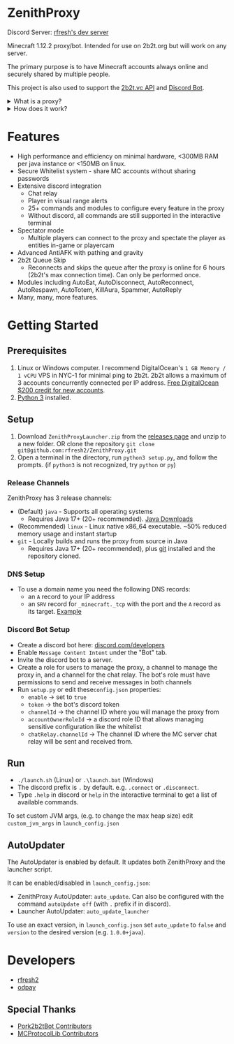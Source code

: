 # ZenithProxy

Discord Server: [rfresh's dev server](https://discord.gg/nJZrSaRKtb)

Minecraft 1.12.2 proxy/bot. Intended for use on 2b2t.org but will work on any server.

The primary purpose is to have Minecraft accounts always online and securely shared by multiple people.

This project is also used to support the [2b2t.vc API](https://api.2b2t.vc) and [Discord Bot](https://bot.2b2t.vc).

<details>
    <summary>What is a proxy?</summary>

    This proxy itself consists of two components:
    1. A Minecraft Server ("Proxy Server")
    2. A Minecraft Client ("Proxy Client")

    Players use a Minecraft client to connect to the Proxy Server as you would a normal MC server.
    The Proxy Client connects to a destination MC server (i.e. 2b2t.org).
    The Player's packets to the Proxy Server get forwarded to the Proxy Client which forwards them to the destination
    MC server.
    
    Player MC Client -> Proxy Server -> Proxy Client -> MC Server
    
    When no Player Client is connected the Proxy Client can still act as a bot: moving around, chatting, etc.
</details>

<details>
    <summary>How does it work?</summary>

    The Proxy caches the client's world state including chunks, entities, other players, etc. to allow Player Clients to connect at any time.

    The Proxy is also able to read/modify/cancel/send arbitrary packets in either direction at any time. This is used to simulate
    player movements, spectator mode, discord chat relay, and more.
</details>

# Features

* High performance and efficiency on minimal hardware, <300MB RAM per java instance or <150MB on linux.
* Secure Whitelist system - share MC accounts without sharing passwords
* Extensive discord integration
    * Chat relay
    * Player in visual range alerts
    * 25+ commands and modules to configure every feature in the proxy
    * Without discord, all commands are still supported in the interactive terminal
* Spectator mode
  * Multiple players can connect to the proxy and spectate the player as entities in-game or playercam
* Advanced AntiAFK with pathing and gravity
* 2b2t Queue Skip
  * Reconnects and skips the queue after the proxy is online for 6 hours (2b2t's max connection time). Can only be performed once.
* Modules including AutoEat, AutoDisconnect, AutoReconnect, AutoRespawn, AutoTotem, KillAura, Spammer, AutoReply
* Many, many, more features.

# Getting Started

## Prerequisites

1. Linux or Windows computer. I recommend DigitalOcean's `1 GB Memory / 1 vCPU` VPS in NYC-1 for
   minimal ping to 2b2t. 2b2t allows a maximum of 3 accounts concurrently connected per IP address.
   [Free DigitalOcean $200 credit for new accounts](https://m.do.co/c/3a3a226e4936).
2. [Python 3](https://www.python.org/downloads/) installed.

## Setup

1. Download `ZenithProxyLauncher.zip` from the [releases page](https://github.com/rfresh2/ZenithProxy/releases/launcher) and unzip to a new folder. 
OR clone the repository `git clone git@github.com:rfresh2/ZenithProxy.git`
2. Open a terminal in the directory, run `python3 setup.py`, and follow the prompts. (if `python3` is not recognized, try `python` or `py`)

### Release Channels

ZenithProxy has 3 release channels:

* (Default) `java` - Supports all operating systems
  * Requires Java 17+ (20+ recommended). [Java Downloads](https://adoptium.net/)
* (Recommended) `linux` - Linux native x86_64 executable. ~50% reduced memory usage and instant startup
* `git` - Locally builds and runs the proxy from source in Java
  * Requires Java 17+ (20+ recommended), plus [git](https://git-scm.com/downloads) installed and the repository cloned.


### DNS Setup

* To use a domain name you need the following DNS records:
  * an `A` record to your IP address
  * an `SRV` record for `_minecraft._tcp` with the port and the `A` record as its target. [Example](https://cdn.discordapp.com/attachments/971140948593635335/1139099459431698463/firefox_GSnrLzpsR3.png)

### Discord Bot Setup

* Create a discord bot here: [discord.com/developers](https://discord.com/developers/)
* Enable `Message Content Intent` under the "Bot" tab.
* Invite the discord bot to a server.
* Create a role for users to manage the proxy, a channel to manage the 
  proxy in, and a channel for the chat relay. The bot's role must have permissions to send and receive messages in both channels
* Run `setup.py` or edit these`config.json` properties:
  * `enable` -> set to `true`
  * `token` -> the bot's discord token
  * `channelId` -> the channel ID where you will manage the proxy from
  * `accountOwnerRoleId` -> a discord role ID that allows managing sensitive configuration like the whitelist
  * `chatRelay.channelId` -> The channel ID where the MC server chat relay will be sent and received from.

## Run

* `./launch.sh` (Linux) or `.\launch.bat` (Windows)
* The discord prefix is `.` by default. e.g. `.connect` or `.disconnect`.
* Type `.help` in discord or `help` in the interactive terminal to get a list of available commands.

To set custom JVM args, (e.g. to change the max heap size) edit `custom_jvm_args` in `launch_config.json`

## AutoUpdater

The AutoUpdater is enabled by default. It updates both ZenithProxy and the launcher script. 

It can be enabled/disabled in `launch_config.json`:
* ZenithProxy AutoUpdater: `auto_update`. Can also be configured with the command `autoUpdate off` (with `.` prefix if in discord).
* Launcher AutoUpdater: `auto_update_launcher`

To use an exact version, in `launch_config.json` set `auto_update` to `false` and `version` to the desired version (e.g. `1.0.0+java`).

# Developers

* [rfresh2](https://github.com/rfresh2)
* [odpay](https://github.com/odpay)

## Special Thanks

* [Pork2b2tBot Contributors](https://github.com/PorkStudios/Pork2b2tBot/graphs/contributors)
* [MCProtocolLib Contributors](https://github.com/GeyserMC/MCProtocolLib/graphs/contributors)
